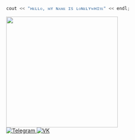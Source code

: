   ```c++
  cout << "ʜᴇʟʟᴏ, ᴍʏ ɴᴀᴍᴇ ɪs ʟᴏɴᴇʟʏᴡʜɪᴛᴇ" << endl;
  ```

<div id="header" align="left">
  <img src="https://media.giphy.com/media/mTPjPA6SSXgTsnZ1Dh/giphy.gif" width="300"/>
</div>
</div>
<div id="badges">
  <a href="https://t.me/lonelywh1te">
    <img src="https://img.shields.io/badge/Telegram-blue?logo=telegram&logoColor=white&style=for-the-badge" alt="Telegram"/>
  </a>
  <a href="https://vk.com/mr.art1999">
    <img src="https://img.shields.io/badge/VK-blue?logo=vk&logoColor=white&style=for-the-badge" alt="VK"/>
  </a>
</div>

